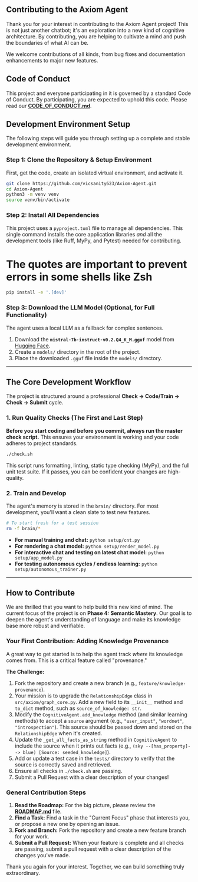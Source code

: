 ## Contributing to the Axiom Agent

Thank you for your interest in contributing to the Axiom Agent project! This is not just another chatbot; it's an exploration into a new kind of cognitive architecture. By contributing, you are helping to cultivate a mind and push the boundaries of what AI can be.

We welcome contributions of all kinds, from bug fixes and documentation enhancements to major new features.

## Code of Conduct

This project and everyone participating in it is governed by a standard Code of Conduct. By participating, you are expected to uphold this code. Please read our **[CODE_OF_CONDUCT.md](CODE_OF_CONDUCT.md)**.

## Development Environment Setup

The following steps will guide you through setting up a complete and stable development environment.

### Step 1: Clone the Repository & Setup Environment
First, get the code, create an isolated virtual environment, and activate it.
```bash
git clone https://github.com/vicsanity623/Axiom-Agent.git
cd Axiom-Agent
python3 -m venv venv
source venv/bin/activate
```

### Step 2: Install All Dependencies
This project uses a `pyproject.toml` file to manage all dependencies. This single command installs the core application libraries *and* all the development tools (like Ruff, MyPy, and Pytest) needed for contributing.
# The quotes are important to prevent errors in some shells like Zsh
```bash
pip install -e '.[dev]'
```

### Step 3: Download the LLM Model (Optional, for Full Functionality)
The agent uses a local LLM as a fallback for complex sentences.
1.  Download the **`mistral-7b-instruct-v0.2.Q4_K_M.gguf`** model from [Hugging Face](https://huggingface.co/TheBloke/Mistral-7B-Instruct-v0.2-GGUF).
2.  Create a `models/` directory in the root of the project.
3.  Place the downloaded `.gguf` file inside the `models/` directory.

---

## The Core Development Workflow

The project is structured around a professional **Check -> Code/Train -> Check -> Submit** cycle.

### 1. Run Quality Checks (The First and Last Step)
**Before you start coding and before you commit, always run the master check script.** This ensures your environment is working and your code adheres to project standards.
```bash
./check.sh
```
This script runs formatting, linting, static type checking (MyPy), and the full unit test suite. If it passes, you can be confident your changes are high-quality.

### 2. Train and Develop
The agent's memory is stored in the `brain/` directory. For most development, you'll want a clean slate to test new features.
```bash
# To start fresh for a test session
rm -f brain/*
```
*   **For manual training and chat:** `python setup/cnt.py`
*   **For rendering a chat model:** `python setup/render_model.py`
*   **For interactive chat and testing on latest chat model:** `python setup/app_model.py`
*   **For testing autonomous cycles / endless learning:** `python setup/autonomous_trainer.py`

---

## How to Contribute

We are thrilled that you want to help build this new kind of mind. The current focus of the project is on **Phase 4: Semantic Mastery**. Our goal is to deepen the agent's understanding of language and make its knowledge base more robust and verifiable.

### Your First Contribution: Adding Knowledge Provenance

A great way to get started is to help the agent track *where* its knowledge comes from. This is a critical feature called "provenance."

**The Challenge:**
1.  Fork the repository and create a new branch (e.g., `feature/knowledge-provenance`).
2.  Your mission is to upgrade the `RelationshipEdge` class in `src/axiom/graph_core.py`. Add a new field to its `__init__` method and `to_dict` method, such as `source_of_knowledge: str`.
3.  Modify the `CognitiveAgent.add_knowledge` method (and similar learning methods) to accept a `source` argument (e.g., `"user_input"`, `"wordnet"`, `"introspection"`). This source should be passed down and stored on the `RelationshipEdge` when it's created.
4.  Update the `_get_all_facts_as_string` method in `CognitiveAgent` to include the source when it prints out facts (e.g., `(sky --[has_property]--> blue) [Source: seeded_knowledge]`).
5.  Add or update a test case in the `tests/` directory to verify that the source is correctly saved and retrieved.
6.  Ensure all checks in `./check.sh` are passing.
7.  Submit a Pull Request with a clear description of your changes!

### General Contribution Steps
1.  **Read the Roadmap:** For the big picture, please review the **[ROADMAP.md](ROADMAP.md)** file.
2.  **Find a Task:** Find a task in the "Current Focus" phase that interests you, or propose a new one by opening an issue.
3.  **Fork and Branch:** Fork the repository and create a new feature branch for your work.
4.  **Submit a Pull Request:** When your feature is complete and all checks are passing, submit a pull request with a clear description of the changes you've made.

Thank you again for your interest. Together, we can build something truly extraordinary.